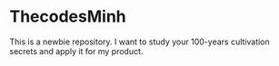 # ThecodesMinh
This is a newbie repository. I want to study your 100-years cultivation secrets and apply it for my product. 
